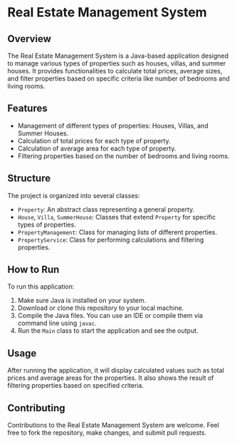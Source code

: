 # Real Estate Management System

## Overview
The Real Estate Management System is a Java-based application designed to manage various types of properties such as houses, villas, and summer houses. It provides functionalities to calculate total prices, average sizes, and filter properties based on specific criteria like number of bedrooms and living rooms.

## Features
- Management of different types of properties: Houses, Villas, and Summer Houses.
- Calculation of total prices for each type of property.
- Calculation of average area for each type of property.
- Filtering properties based on the number of bedrooms and living rooms.

## Structure
The project is organized into several classes:
- `Property`: An abstract class representing a general property.
- `House`, `Villa`, `SummerHouse`: Classes that extend `Property` for specific types of properties.
- `PropertyManagement`: Class for managing lists of different properties.
- `PropertyService`: Class for performing calculations and filtering properties.

## How to Run
To run this application:
1. Make sure Java is installed on your system.
2. Download or clone this repository to your local machine.
3. Compile the Java files. You can use an IDE or compile them via command line using `javac`.
4. Run the `Main` class to start the application and see the output.

## Usage
After running the application, it will display calculated values such as total prices and average areas for the properties. It also shows the result of filtering properties based on specified criteria.

## Contributing
Contributions to the Real Estate Management System are welcome. Feel free to fork the repository, make changes, and submit pull requests.

